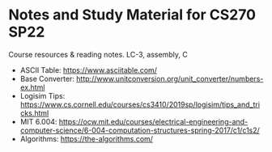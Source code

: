 # Notes and Study Material for CS270 SP22
Course resources &amp; reading notes. LC-3, assembly, C

- ASCII Table: https://www.asciitable.com/
- Base Converter: http://www.unitconversion.org/unit_converter/numbers-ex.html
- Logisim Tips: https://www.cs.cornell.edu/courses/cs3410/2019sp/logisim/tips_and_tricks.html
- MIT 6.004: https://ocw.mit.edu/courses/electrical-engineering-and-computer-science/6-004-computation-structures-spring-2017/c1/c1s2/
- Algorithms: https://the-algorithms.com/
